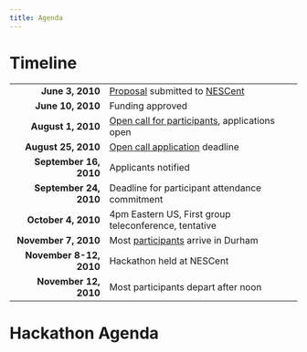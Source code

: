 ```yaml
---
title: Agenda
---
```


Timeline
========

|                         |                                                                                                      |
|------------------------:|------------------------------------------------------------------------------------------------------|
|         **June 3, 2010**| [Proposal](gmod:GMOD_Evo_Hackathon_Proposal "wikilink") submitted to [NESCent](http://nesscent.org/) |
|        **June 10, 2010**| Funding approved                                                                                     |
|       **August 1, 2010**| [Open call for participants](gmod:GMOD_Evo_Hackathon_Open_Call "wikilink"), applications open        |
|      **August 25, 2010**| [Open call application](gmod:GMOD_Evo_Hackathon_Open_Call "wikilink") deadline                       |
|   **September 16, 2010**| Applicants notified                                                                                  |
|   **September 24, 2010**| Deadline for participant attendance commitment                                                       |
|      **October 4, 2010**| 4pm Eastern US, First group teleconference, tentative                                                |
|     **November 7, 2010**| Most [participants](participants "wikilink") arrive in Durham                                        |
|  **November 8-12, 2010**| Hackathon held at NESCent                                                                            |
|    **November 12, 2010**| Most participants depart after noon                                                                  |

Hackathon Agenda
================
